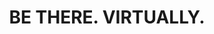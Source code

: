 ---
title: "BE THERE. VIRTUALLY."
desc: "Your customers love to watch, chat and video call."
desc2: "Now they can shop with you the same way."
path: "/home/mid-content"
MidContent: [
    {
        icon: 'https://2hrmp9bzmmx3f0xil1wyssgx-wpengine.netdna-ssl.com/wp-content/uploads/2021/02/icIllustrationHomeInspireVisitors.svg',
        slogan: 'Inspire visitors',
        title: 'ONE-TO-MANY VIDEO',
        link: "",
        title2: 'SHOPPING',
        description: 'Bring products to life by adding the power of authentic, one-to-many video shopping to your online store.',
        left: true,
        video: 'https://2hrmp9bzmmx3f0xil1wyssgx-wpengine.netdna-ssl.com/wp-content/uploads/2021/01/vidShoppableStories.mp4'
    },
    {
        icon: 'https://2hrmp9bzmmx3f0xil1wyssgx-wpengine.netdna-ssl.com/wp-content/uploads/2021/02/icIllustrationHomeConvertShoppers.svg',
        title: 'ONE-TO-ONE',
        title2: 'VIRTUAL SHOPPING',
        link: "",
        slogan: 'Convert shoppers',
        description: 'Assist shoppers with live 1-on-1 product advice the way they prefer: over chat and video calling.',
        left: false,
        video: 'https://2hrmp9bzmmx3f0xil1wyssgx-wpengine.netdna-ssl.com/wp-content/uploads/2021/02/vidLiveChatVideoCall@2x.mp4'
    },
    {
        icon: 'https://2hrmp9bzmmx3f0xil1wyssgx-wpengine.netdna-ssl.com/wp-content/uploads/2021/02/icIllustrationHomeVirtualClienteling.svg',
        slogan: 'Retain customers',
        title: 'VIRTUAL',
        link: "",
        title2: 'CLIENTELING',
        description: 'Keep customers coming back long after they leave your store. Stay in touch via text, email and WhatsApp.',
        left: true,
        image: 'https://2hrmp9bzmmx3f0xil1wyssgx-wpengine.netdna-ssl.com/wp-content/uploads/2021/02/imgRetainStatic@2x.png',
        video: ''
    },
]
---